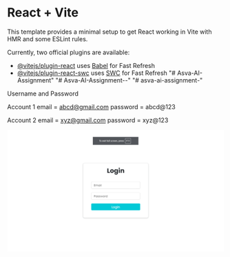# React + Vite

This template provides a minimal setup to get React working in Vite with HMR and some ESLint rules.

Currently, two official plugins are available:

- [@vitejs/plugin-react](https://github.com/vitejs/vite-plugin-react/blob/main/packages/plugin-react/README.md) uses [Babel](https://babeljs.io/) for Fast Refresh
- [@vitejs/plugin-react-swc](https://github.com/vitejs/vite-plugin-react-swc) uses [SWC](https://swc.rs/) for Fast Refresh
"# Asva-AI-Assignment" 
"# Asva-AI-Assignment--" 
"# asva-ai-assignment-"


Username and Password


Account 1 
email = abcd@gmail.com
password = abcd@123


Account 2
email = xyz@gmail.com
password = xyz@123


![login.png](images/login.png)



